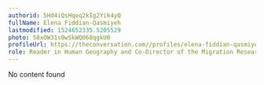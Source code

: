 ```yaml
---
authorid: 5Hd4iQsHqoq2kIg2Yik4yQ
fullName: Elena Fiddian-Qasmiyeh
lastmodified: 1524652335.5205529
photo: 58xOW31s0wSkWQO68qgkU0
profileUrl: https://theconversation.com//profiles/elena-fiddian-qasmiyeh-192354
role: Reader in Human Geography and Co-Director of the Migration Research Unit, UCL
---
```

No content found